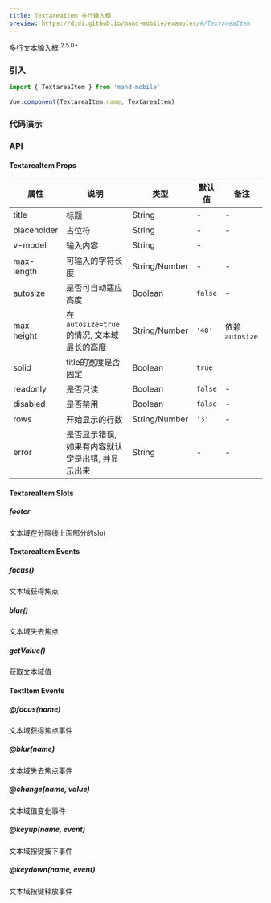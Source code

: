 ```yaml
---
title: TextareaItem 多行输入框
preview: https://didi.github.io/mand-mobile/examples/#/TextareaItem
---
```


多行文本输入框 <sup class="version-after">2.5.0+</sup>

### 引入

```javascript
import { TextareaItem } from 'mand-mobile'

Vue.component(TextareaItem.name, TextareaItem)
```

### 代码演示
<!-- DEMO -->

### API

#### TextareaItem Props
| 属性        | 说明                                             | 类型          | 默认值  | 备注           |
| ----------- | ------------------------------------------------ | ------------- | ------- | -------------- |
| title       | 标题                                             | String        | -       | -              |
| placeholder | 占位符                                           | String        | -       | -              |
| v-model     | 输入内容                                         | String        | -       |                |
| max-length   | 可输入的字符长度                                 | String/Number | -       | -              |
| autosize    | 是否可自动适应高度                               | Boolean       | `false` | -              |
| max-height   | 在`autosize=true`的情况, 文本域最长的高度        | String/Number | `'40'`  | 依赖`autosize` |
| solid       | title的宽度是否固定                              | Boolean       | `true`  |                |
| readonly    | 是否只读                                         | Boolean       | `false` | -              |
| disabled    | 是否禁用                                         | Boolean       | `false` | -              |
| rows        | 开始显示的行数                                   | String/Number | `'3'`   | -              |
| error       | 是否显示错误, 如果有内容就认定是出错, 并显示出来 | String        | -       | -              |

#### TextareaItem Slots

##### footer

文本域在分隔线上面部分的slot

#### TextareaItem Events

##### focus()
文本域获得焦点

##### blur()
文本域失去焦点

##### getValue()
获取文本域值

#### TextItem Events

##### @focus(name)
文本域获得焦点事件

##### @blur(name)
文本域失去焦点事件

##### @change(name, value)
文本域值变化事件

##### @keyup(name, event)
文本域按键按下事件

##### @keydown(name, event)
文本域按键释放事件
